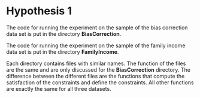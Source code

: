 Hypothesis 1
===

The code for running the experiment on the sample of the bias correction data set is put in the directory __BiasCorrection__.

The code for running the experiment on the sample of the family income data set is put in the directory __FamilyIncome__.

Each directory contains files with similar names. The function of the files are the same and are only discussed for the __BiasCorrection__ directory. The difference between the different files are the functions that compute the satisfaction of the constraints and define the constraints. All other functions are exactly the same for all three datasets.

